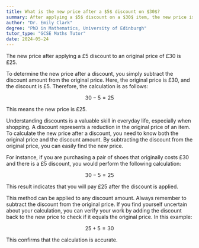```yaml
---
title: What is the new price after a $5$ discount on $30$?
summary: After applying a $5$ discount on a $30$ item, the new price is $25$.
author: "Dr. Emily Clark"
degree: "PhD in Mathematics, University of Edinburgh"
tutor_type: "GCSE Maths Tutor"
date: 2024-05-24
---
```


The new price after applying a £5 discount to an original price of £30 is £25.

To determine the new price after a discount, you simply subtract the discount amount from the original price. Here, the original price is £30, and the discount is £5. Therefore, the calculation is as follows:

$$
30 - 5 = 25
$$

This means the new price is £25.

Understanding discounts is a valuable skill in everyday life, especially when shopping. A discount represents a reduction in the original price of an item. To calculate the new price after a discount, you need to know both the original price and the discount amount. By subtracting the discount from the original price, you can easily find the new price.

For instance, if you are purchasing a pair of shoes that originally costs £30 and there is a £5 discount, you would perform the following calculation:

$$
30 - 5 = 25
$$

This result indicates that you will pay £25 after the discount is applied.

This method can be applied to any discount amount. Always remember to subtract the discount from the original price. If you find yourself uncertain about your calculation, you can verify your work by adding the discount back to the new price to check if it equals the original price. In this example:

$$
25 + 5 = 30
$$

This confirms that the calculation is accurate.
    